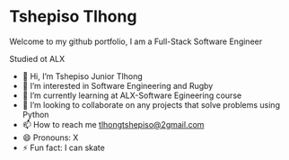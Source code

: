 #  Tshepiso Tlhong

Welcome to my github portfolio, I am a Full-Stack Software Engineer

Studied ot ALX 
- 👋 Hi, I’m Tshepiso Junior Tlhong
- 👀 I’m interested in Software Engineering and Rugby 
- 🌱 I’m currently learning at ALX-Software Egineering course
- 💞️ I’m looking to collaborate on any projects that solve problems using Python
- 📫 How to reach me tlhongtshepiso@2gmail.com
- 😄 Pronouns: X
- ⚡ Fun fact: I can skate

<!---
MrjjJunior/MrjjJunior is a ✨ special ✨ repository because its `README.md` (this file) appears on your GitHub profile.
You can click the Preview link to take a look at your changes.
--->
